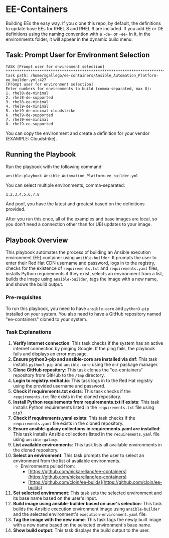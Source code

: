# EE-Containers

Building EEs the easy way. If you clone this repo, by default, the definitions to update base EEs for RHEL 8 and RHEL 9 are included. If you add EE or DE definitions using the naming convention with a `-de-` or `-ee-` in it, in the environments folder, it will appear in the dynamic build menu.

## Task: Prompt User for Environment Selection

```plaintext
TASK [Prompt user for environment selection] *********************************************************************************************************************
task path: /home/sgallego/ee-containers/Ansible_Automation_Platform-ee_builder.yml:427
[Prompt user for environment selection]
Enter numbers for environments to build (comma-separated, max 8):
1. rhel8-de-minimal
2. rhel8-de-supported
3. rhel8-ee-minimal
4. rhel9-de-minimal
5. rhel9-de-minimal-cloudstrike
6. rhel9-de-supported
7. rhel9-ee-minimal
8. rhel9-ee-supported
```

You can copy the environment and create a definition for your vendor (EXAMPLE: Cloudstrike).

## Running the Playbook

Run the playbook with the following command:
```bash
ansible-playbook Ansible_Automation_Platform-ee_builder.yml
```

You can select multiple environments, comma-separated:
```plaintext
1,2,3,4,5,6,7,8
```

And poof, you have the latest and greatest based on the definitions provided.

After you run this once, all of the examples and base images are local, so you don't need a connection other than for UBI updates to your image.

## Playbook Overview

This playbook automates the process of building an Ansible execution environment (EE) container using `ansible-builder`. It prompts the user to enter their Red Hat CDN username and password, logs in to the registry, checks for the existence of `requirements.txt` and `requirements.yaml` files, installs Python requirements if they exist, selects an environment from a list, builds the image using `ansible-builder`, tags the image with a new name, and shows the build output.

### Pre-requisites

To run this playbook, you need to have `ansible-core` and `python3-pip` installed on your system. You also need to have a GitHub repository named "ee-containers" cloned to your system.

### Task Explanations

1. **Verify internet connection**: This task checks if the system has an active internet connection by pinging Google. If the ping fails, the playbook fails and displays an error message.
2. **Ensure python3-pip and ansible-core are installed via dnf**: This task installs `python3-pip` and `ansible-core` using the `dnf` package manager.
3. **Clone GitHub repository**: This task clones the "ee-containers" repository from GitHub to the `/tmp` directory.
4. **Login to registry.redhat.io**: This task logs in to the Red Hat registry using the provided username and password.
5. **Check if requirements.txt exists**: This task checks if the `requirements.txt` file exists in the cloned repository.
6. **Install Python requirements from requirements.txt if exists**: This task installs Python requirements listed in the `requirements.txt` file using `pip3`.
7. **Check if requirements.yaml exists**: This task checks if the `requirements.yaml` file exists in the cloned repository.
8. **Ensure ansible-galaxy collections in requirements.yaml are installed**: This task installs Ansible collections listed in the `requirements.yaml` file using `ansible-galaxy`.
9. **List available environments**: This task lists all available environments in the cloned repository.
10. **Select an environment**: This task prompts the user to select an environment from the list of available environments.
     - Environments pulled from:
       - [https://github.com/nickarellano/ee-containers](https://github.com/nickarellano/ee-containers)
       - [https://github.com/cloin/ee-builds](https://github.com/cloin/ee-builds)
11. **Set selected environment**: This task sets the selected environment and its base name based on the user's input.
12. **Build image using ansible-builder based on user's selection**: This task builds the Ansible execution environment image using `ansible-builder` and the selected environment's `execution-environment.yaml` file.
13. **Tag the image with the new name**: This task tags the newly built image with a new name based on the selected environment's base name.
14. **Show build output**: This task displays the build output to the user.

